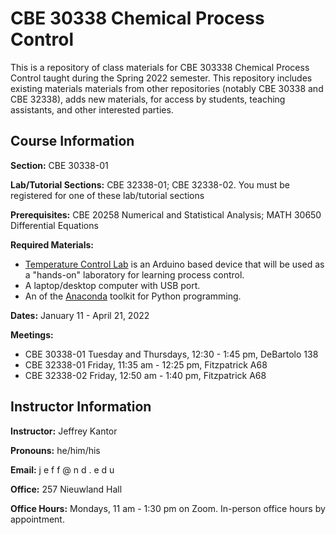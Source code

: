 # CBE 30338 Chemical Process Control

This is a repository of class materials for CBE 303338 Chemical Process Control taught during the Spring 2022 semester. This repository includes existing materials materials from other repositories (notably CBE 30338 and CBE 32338), adds new materials, for access by students, teaching assistants, and other interested parties.

## Course Information

**Section:** CBE 30338-01

**Lab/Tutorial Sections:**  CBE 32338-01; CBE 32338-02. You must be registered for one of these lab/tutorial sections 

**Prerequisites:** CBE 20258 Numerical and Statistical Analysis; MATH 30650 Differential Equations

**Required Materials:** 
* [Temperature Control Lab](https://www.amazon.com/TCLab-Temperature-Control-Lab/dp/B07GMFWMRY) is an Arduino based device that will be used as a "hands-on" laboratory for learning process control.
* A laptop/desktop computer with USB port.
* An of the [Anaconda](https://www.anaconda.com/products/individual) toolkit for Python programming.

**Dates:** January 11 - April 21, 2022

**Meetings:** 
* CBE 30338-01 Tuesday and  Thursdays, 12:30 - 1:45 pm, DeBartolo 138
* CBE 32338-01 Friday, 11:35 am - 12:25 pm, Fitzpatrick A68
* CBE 32338-02 Friday, 12:50 am - 1:40 pm, Fitzpatrick A68

## Instructor Information

**Instructor:** Jeffrey Kantor

**Pronouns:** he/him/his

**Email:** j e f f @ n d . e d u

**Office:** 257 Nieuwland Hall

**Office Hours:** Mondays, 11 am - 1:30 pm on Zoom. In-person office hours by appointment.

